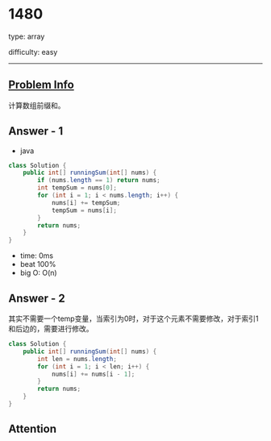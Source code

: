 
# 1480
type: array

difficulty: easy

---

## [Problem Info][problem_link]
计算数组前缀和。

## Answer - 1

- java

```java
class Solution {
    public int[] runningSum(int[] nums) {
        if (nums.length == 1) return nums;
        int tempSum = nums[0];
        for (int i = 1; i < nums.length; i++) {
            nums[i] += tempSum;
            tempSum = nums[i];
        }
        return nums;
    }
}
```

- time: 0ms
- beat 100%
- big O: O(n)

## Answer - 2
其实不需要一个temp变量，当索引为0时，对于这个元素不需要修改，对于索引1和后边的，需要进行修改。

```java
class Solution {
    public int[] runningSum(int[] nums) {
        int len = nums.length;
        for (int i = 1; i < len; i++) {
            nums[i] += nums[i - 1];
        }
        return nums;
    }
}
```

## Attention

[problem_link]: https://leetcode-cn.com/problems/running-sum-of-1d-array/

